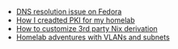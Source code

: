 * [DNS resolution issue on Fedora](./fedora_dns_resolution_issue.md)
* [How I creadted PKI for my homelab](./create_pki.md)
* [How to customize 3rd party Nix derivation](./how_to_customize_3rd_party_nix_derivation.md)
* [Homelab adventures with VLANs and subnets](./adventures_with_vlans_and_subnets.md)
